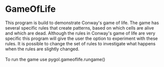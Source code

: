 # GameOfLife

This program is build to demonstrate Conway's game of life. 
The game has several specific rules that create patterns, based on which cells are alive and which are dead.
Although the rules in Conway's game of life are very specific this program will give the user the option to experiment
with these rules. 
It is possible to change the set of rules to investigate what happens when the rules are slightly changed.
<br/>
<br/>
To run the game use pygol.gameoflife.rungame()


